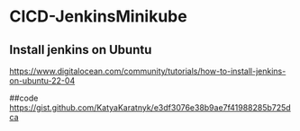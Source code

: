 # CICD-JenkinsMinikube

## Install jenkins on Ubuntu 
https://www.digitalocean.com/community/tutorials/how-to-install-jenkins-on-ubuntu-22-04

##code
https://gist.github.com/KatyaKaratnyk/e3df3076e38b9ae7f41988285b725dca
